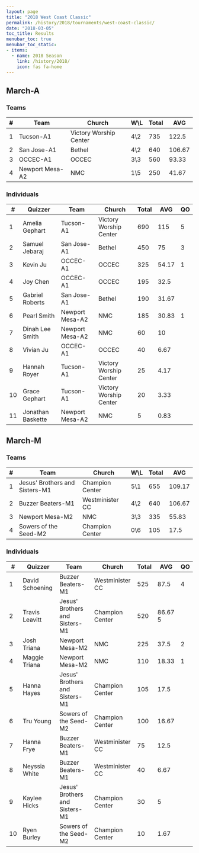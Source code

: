 ```yaml
---
layout: page
title: "2018 West Coast Classic"
permalink: /history/2018/tournaments/west-coast-classic/
date: "2018-03-05"
toc_title: Results
menubar_toc: true
menubar_toc_static:
- items:
  - name: 2018 Season
    link: /history/2018/
    icon: fas fa-home
---
```


## March-A

### Teams

| #   | Team            | Church                 | W\L | Total | AVG    |
| --- | --------------- | ---------------------- | --- | ----- | ------ |
| 1   | Tucson-A1       | Victory Worship Center | 4\2 | 735   | 122.5  |
| 2   | San Jose-A1     | Bethel                 | 4\2 | 640   | 106.67 |
| 3   | OCCEC-A1        | OCCEC                  | 3\3 | 560   | 93.33  |
| 4   | Newport Mesa-A2 | NMC                    | 1\5 | 250   | 41.67  |

### Individuals

| #   | Quizzer           | Team            | Church                 | Total | AVG   | QO  |
| --- | ----------------- | --------------- | ---------------------- | ----- | ----- | --- |
| 1   | Amelia Gephart    | Tucson-A1       | Victory Worship Center | 690   | 115   | 5   |
| 2   | Samuel Jebaraj    | San Jose-A1     | Bethel                 | 450   | 75    | 3   |
| 3   | Kevin Ju          | OCCEC-A1        | OCCEC                  | 325   | 54.17 | 1   |
| 4   | Joy Chen          | OCCEC-A1        | OCCEC                  | 195   | 32.5  |     |
| 5   | Gabriel Roberts   | San Jose-A1     | Bethel                 | 190   | 31.67 |     |
| 6   | Pearl Smith       | Newport Mesa-A2 | NMC                    | 185   | 30.83 | 1   |
| 7   | Dinah Lee Smith   | Newport Mesa-A2 | NMC                    | 60    | 10    |     |
| 8   | Vivian Ju         | OCCEC-A1        | OCCEC                  | 40    | 6.67  |     |
| 9   | Hannah Royer      | Tucson-A1       | Victory Worship Center | 25    | 4.17  |     |
| 10  | Grace Gephart     | Tucson-A1       | Victory Worship Center | 20    | 3.33  |     |
| 11  | Jonathan Baskette | Newport Mesa-A2 | NMC                    | 5     | 0.83  |     |

## March-M

### Teams

| #   | Team                           | Church          | W\L | Total | AVG    |
| --- | ------------------------------ | --------------- | --- | ----- | ------ |
| 1   | Jesus' Brothers and Sisters-M1 | Champion Center | 5\1 | 655   | 109.17 |
| 2   | Buzzer Beaters-M1              | Westminister CC | 4\2 | 640   | 106.67 |
| 3   | Newport Mesa-M2                | NMC             | 3\3 | 335   | 55.83  |
| 4   | Sowers of the Seed-M2          | Champion Center | 0\6 | 105   | 17.5   |

### Individuals

| #   | Quizzer         | Team                           | Church          | Total | AVG     | QO  |
| --- | --------------- | ------------------------------ | --------------- | ----- | ------- | --- |
| 1   | David Schoening | Buzzer Beaters-M1              | Westminister CC | 525   | 87.5    | 4   |
| 2   | Travis Leavitt  | Jesus' Brothers and Sisters-M1 | Champion Center | 520   | 86.67 5 |     |
| 3   | Josh Triana     | Newport Mesa-M2                | NMC             | 225   | 37.5    | 2   |
| 4   | Maggie Triana   | Newport Mesa-M2                | NMC             | 110   | 18.33   | 1   |
| 5   | Hanna Hayes     | Jesus' Brothers and Sisters-M1 | Champion Center | 105   | 17.5    |     |
| 6   | Tru Young       | Sowers of the Seed-M2          | Champion Center | 100   | 16.67   |     |
| 7   | Hanna Frye      | Buzzer Beaters-M1              | Westminister CC | 75    | 12.5    |     |
| 8   | Neyssia White   | Buzzer Beaters-M1              | Westminister CC | 40    | 6.67    |     |
| 9   | Kaylee Hicks    | Jesus' Brothers and Sisters-M1 | Champion Center | 30    | 5       |     |
| 10  | Ryen Burley     | Sowers of the Seed-M2          | Champion Center | 10    | 1.67    |     |
